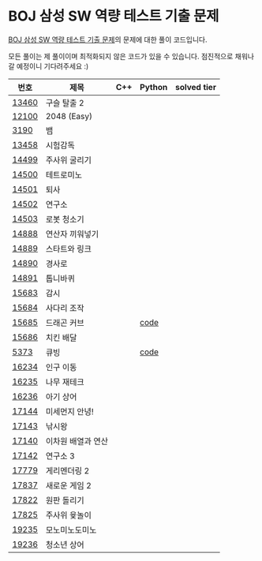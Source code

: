 # BOJ 삼성 SW 역량 테스트 기출 문제

[BOJ 삼성 SW 역량 테스트 기출 문제](https://www.acmicpc.net/workbook/view/1152)의 문제에 대한 풀이 코드입니다.

모든 풀이는 제 풀이이며 최적화되지 않은 코드가 있을 수 있습니다.
점진적으로 채워나갈 예정이니 기다려주세요 :)

| 번호                                           | 제목               | C++ | Python                 | solved tier |
| ---------------------------------------------- | ------------------ | --- | ---------------------- | ----------- |
| [13460](https://www.acmicpc.net/problem/13460) | 구슬 탈출 2        |     |                        |             |
| [12100](https://www.acmicpc.net/problem/12100) | 2048 (Easy)        |     |                        |             |
| [3190](https://www.acmicpc.net/problem/3190)   | 뱀                 |     |                        |             |
| [13458](https://www.acmicpc.net/problem/13458) | 시험감독           |     |                        |             |
| [14499](https://www.acmicpc.net/problem/14499) | 주사위 굴리기      |     |                        |             |
| [14500](https://www.acmicpc.net/problem/14500) | 테트로미노         |     |                        |             |
| [14501](https://www.acmicpc.net/problem/14501) | 퇴사               |     |                        |             |
| [14502](https://www.acmicpc.net/problem/14502) | 연구소             |     |                        |             |
| [14503](https://www.acmicpc.net/problem/14503) | 로봇 청소기        |     |                        |             |
| [14888](https://www.acmicpc.net/problem/14888) | 연산자 끼워넣기    |     |                        |             |
| [14889](https://www.acmicpc.net/problem/14889) | 스타트와 링크      |     |                        |             |
| [14890](https://www.acmicpc.net/problem/14890) | 경사로             |     |                        |             |
| [14891](https://www.acmicpc.net/problem/14891) | 톱니바퀴           |     |                        |             |
| [15683](https://www.acmicpc.net/problem/15683) | 감시               |     |                        |             |
| [15684](https://www.acmicpc.net/problem/15684) | 사다리 조작        |     |                        |             |
| [15685](https://www.acmicpc.net/problem/15685) | 드래곤 커브        |     | [code](15685/15685.py) |             |
| [15686](https://www.acmicpc.net/problem/15686) | 치킨 배달          |     |                        |             |
| [5373](https://www.acmicpc.net/problem/5373)   | 큐빙               |     | [code](/5373/5373.py)  |             |
| [16234](https://www.acmicpc.net/problem/16234) | 인구 이동          |     |                        |             |
| [16235](https://www.acmicpc.net/problem/16235) | 나무 재테크        |     |                        |             |
| [16236](https://www.acmicpc.net/problem/16236) | 아기 상어          |     |                        |             |
| [17144](https://www.acmicpc.net/problem/17144) | 미세먼지 안녕!     |     |                        |             |
| [17143](https://www.acmicpc.net/problem/17143) | 낚시왕             |     |                        |             |
| [17140](https://www.acmicpc.net/problem/17140) | 이차원 배열과 연산 |     |                        |             |
| [17142](https://www.acmicpc.net/problem/17142) | 연구소 3           |     |                        |             |
| [17779](https://www.acmicpc.net/problem/17779) | 게리멘더링 2       |     |                        |             |
| [17837](https://www.acmicpc.net/problem/17837) | 새로운 게임 2      |     |                        |             |
| [17822](https://www.acmicpc.net/problem/17822) | 원판 돌리기        |     |                        |             |
| [17825](https://www.acmicpc.net/problem/17825) | 주사위 윷놀이      |     |                        |             |
| [19235](https://www.acmicpc.net/problem/19235) | 모노미노도미노     |     |                        |             |
| [19236](https://www.acmicpc.net/problem/19236) | 청소년 상어        |     |                        |             |
